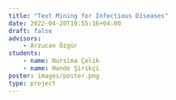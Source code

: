 ```yaml
---
title: "Text Mining for Infectious Diseases"
date: 2022-04-20T19:55:16+04:00
draft: false
advisors: 
    - Arzucan Özgür
students: 
    - name: Nursima Çelik
    - name: Hande Şirikçi
poster: images/poster.png
type: project
---
```

